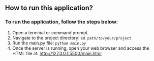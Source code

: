 ## How to run this application?
### To run the application, follow the steps below:

1. Open a terminal or command prompt.
2. Navigate to the project directory:
```cd path/to/your/project```
3. Run the main.py file:
```python main.py```
4. Once the server is running, open your web browser and access the HTML file at:
http://127.0.0.1:5500/main.html
